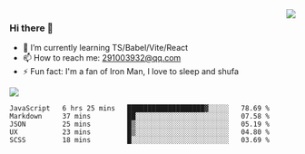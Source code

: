 <img align='right' src='https://github-readme-stats.vercel.app/api?username=niaogege&show_icons=true&theme=radical'/>

### Hi there 👋

- 🌱 I’m currently learning TS/Babel/Vite/React
- 📫 How to reach me: 291003932@qq.com
- ⚡ Fun fact:  I'm a fan of Iron Man, I love to sleep and shufa

![](https://github-readme-stats.vercel.app/api/top-langs/?username=niaogege&layout=compact)

<!--START_SECTION:waka-->
```text
JavaScript   6 hrs 25 mins   ███████████████████▓░░░░░   78.69 % 
Markdown     37 mins         ██░░░░░░░░░░░░░░░░░░░░░░░   07.58 % 
JSON         25 mins         █▒░░░░░░░░░░░░░░░░░░░░░░░   05.19 % 
UX           23 mins         █▒░░░░░░░░░░░░░░░░░░░░░░░   04.80 % 
SCSS         18 mins         █░░░░░░░░░░░░░░░░░░░░░░░░   03.69 % 
```
<!--END_SECTION:waka-->
